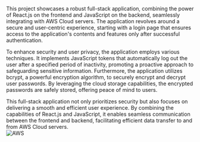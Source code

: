 This project showcases a robust full-stack application, combining the power of React.js on the frontend and JavaScript on the backend, seamlessly integrating with AWS Cloud servers. The application revolves around a secure and user-centric experience, starting with a login page that ensures access to the application's contents and features only after successful authentication.

To enhance security and user privacy, the application employs various techniques. It implements JavaScript tokens that automatically log out the user after a specified period of inactivity, promoting a proactive approach to safeguarding sensitive information. Furthermore, the application utilizes bcrypt, a powerful encryption algorithm, to securely encrypt and decrypt user passwords. By leveraging the cloud storage capabilities, the encrypted passwords are safely stored, offering peace of mind to users.

This full-stack application not only prioritizes security but also focuses on delivering a smooth and efficient user experience. By combining the capabilities of React.js and JavaScript, it enables seamless communication between the frontend and backend, facilitating efficient data transfer to and from AWS Cloud servers.
<br><img src="" align="center" alt="AWS">
